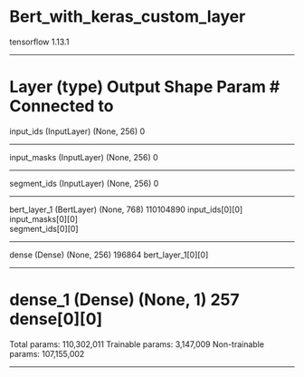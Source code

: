 # Bert_with_keras_custom_layer
tensorflow 1.13.1

__________________________________________________________________________________________________
Layer (type)                    Output Shape         Param #     Connected to                     
==================================================================================================
input_ids (InputLayer)          (None, 256)          0                                            
__________________________________________________________________________________________________
input_masks (InputLayer)        (None, 256)          0                                            
__________________________________________________________________________________________________
segment_ids (InputLayer)        (None, 256)          0                                            
__________________________________________________________________________________________________
bert_layer_1 (BertLayer)        (None, 768)          110104890   input_ids[0][0]                  
                                                                 input_masks[0][0]                
                                                                 segment_ids[0][0]                
__________________________________________________________________________________________________
dense (Dense)                   (None, 256)          196864      bert_layer_1[0][0]               
__________________________________________________________________________________________________
dense_1 (Dense)                 (None, 1)            257         dense[0][0]                      
==================================================================================================
Total params: 110,302,011
Trainable params: 3,147,009
Non-trainable params: 107,155,002
__________________________________________________________________________________________________
